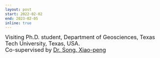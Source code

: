 ```yaml
---
layout: post
start: 2022-02-02
end: 2023-02-05
inline: true
---
```


<font size=4>Visiting Ph.D. student, Department of Geosciences, Texas Tech University, Texas, USA.<br>Co-supervised by  <a href="https://scholar.google.com/citations?user=SIQ6ND4AAAAJ&hl=en">Dr. Song, Xiao-peng</a></font>
